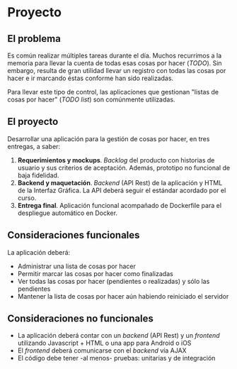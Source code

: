 # Proyecto

## El problema

Es común realizar múltiples tareas durante el día. Muchos recurrimos a la memoria para llevar la cuenta de todas esas cosas por hacer (*TODO*). Sin embargo, resulta de gran utilidad llevar un registro con todas las cosas por hacer e ir marcando éstas conforme han sido realizadas.

Para llevar este tipo de control, las aplicaciones que gestionan "listas de cosas por hacer" (*TODO list*) son comúnmente utilizadas.

## El proyecto

Desarrollar una aplicación para la gestión de cosas por hacer, en tres entregas, a saber:

1. **Requerimientos y mockups**. *Backlog* del producto con historias de usuario y sus criterios de aceptación. Además, prototipo no funcional de baja fidelidad.
1. **Backend y maquetación**. *Backend* (API Rest) de la aplicación y HTML de la Interfaz Gráfica. La API deberá seguir el estándar acordado por el curso.
1. **Entrega final**. Aplicación funcional acompañado de Dockerfile para el despliegue automático en Docker.

## Consideraciones funcionales

La aplicación deberá:
- Administrar una lista de cosas por hacer
- Permitir marcar las cosas por hacer como finalizadas
- Ver todas las cosas por hacer (pendientes o realizadas) y sólo las pendientes
- Mantener la lista de cosas por hacer aún habiendo reiniciado el servidor

## Consideraciones no funcionales

- La aplicación deberá contar con un *backend* (API Rest) y un *frontend* utilizando Javascript + HTML o una app para Android o iOS
- El *frontend* deberá comunicarse con el *backend* vía AJAX
- El código debe tener -al menos- pruebas: unitarias y de integración
